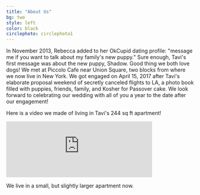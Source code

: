```yaml
---
title: "About Us"
bg: two
style: left
color: black
circlephoto: circlephoto1
---
```

In November 2013, Rebecca added to her OkCupid dating profile: "message me if you want to talk about my family's new puppy." Sure enough, Tavi's first message was about the new puppy, Shadow. Good thing we both love dogs! We met at Piccolo Cafe near Union Square, two blocks from where we now live in New York. We got engaged on April 15, 2017 after Tavi's elaborate proposal weekend of secretly canceled flights to LA, a photo book filled with puppies, friends, family, and Kosher for Passover cake. We look forward to celebrating our wedding with all of you a year to the date after our engagement!

Here is a video we made of living in Tavi's 244 sq ft apartment!

<div class="icontain">
    <iframe width="392" src="https://www.youtube.com/embed/xSRJfxEAd-Y?rel=0" frameborder="0" allowfullscreen></iframe>
</div>

We live in a small, but slightly larger apartment now.
